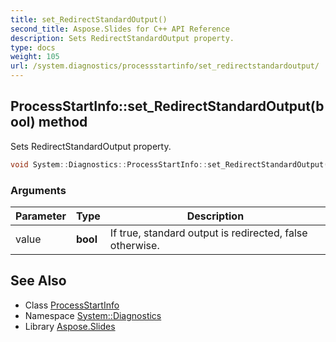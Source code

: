 ```yaml
---
title: set_RedirectStandardOutput()
second_title: Aspose.Slides for C++ API Reference
description: Sets RedirectStandardOutput property.
type: docs
weight: 105
url: /system.diagnostics/processstartinfo/set_redirectstandardoutput/
---
```

## ProcessStartInfo::set_RedirectStandardOutput(bool) method


Sets RedirectStandardOutput property.

```cpp
void System::Diagnostics::ProcessStartInfo::set_RedirectStandardOutput(bool value)
```


### Arguments

| Parameter | Type | Description |
| --- | --- | --- |
| value | **bool** | If true, standard output is redirected, false otherwise. |

## See Also

* Class [ProcessStartInfo](../)
* Namespace [System::Diagnostics](../../)
* Library [Aspose.Slides](../../../)